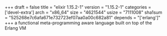 +++
draft = false
title = "elixir 1.15.2-1"
version = "1.15.2-1"
categories = ['devel-extra']
arch = "x86_64"
size = "4621544"
usize = "7111008"
sha1sum = "525268e7c6afa671e732723ef07aa0a00c682a81"
depends = "['erlang']"
+++
a functional meta-programming aware language built on top of the Erlang VM